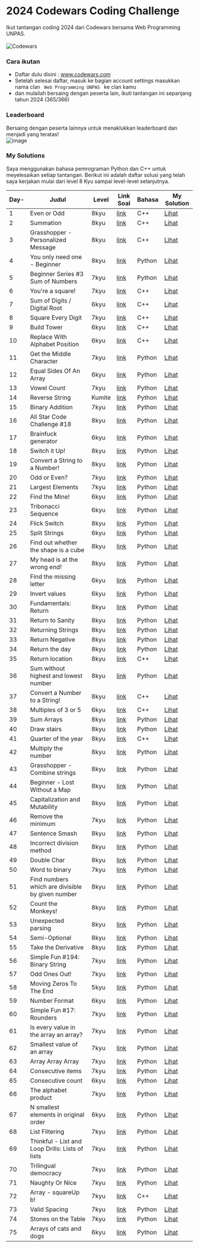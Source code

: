 # 2024 Codewars Coding Challenge
Ikut tantangan coding 2024 dari Codewars bersama Web Programming UNPAS. <br> <br>
![Codewars](https://github.r2v.ch/codewars?user=iambeno&stroke=%23BB432C)

### Cara ikutan
- Daftar dulu disini : <a href="https://www.codewars.com/">www.codewars.com</a>
- Setelah selesai daftar, masuk ke bagian account settings masukkan nama clan <code> Web Programming UNPAS </code> ke clan kamu
- dan mulailah bersaing dengan peserta lain, ikuti tantangan ini sepanjang tahun 2024 (365/366)

### Leaderboard 
Bersaing dengan peserta lainnya untuk menaklukkan leaderboard dan menjadi yang teratas!<br>
![image](https://github.com/iambeno/2024-Codewars-Coding-Challenge/assets/132084722/be09838b-b57d-426e-81a9-c6806ce42318)

### My Solutions
Saya menggunakan bahasa pemrograman Python dan C++ untuk meyelesaikan setiap tantangan. Berikut ini adalah daftar solusi yang telah saya kerjakan mulai dari level 8 Kyu sampai level-level selanjutnya.

|  **Day-**  |   **Judul** | **Level**  |    **Link Soal**   |  **Bahasa**  |   **My Solution**   |
|------------|---------|------------|-------------|-----------------|-------------------|
| 1          | Even or Odd              | 8kyu       | <a href="https://www.codewars.com/kata/53da3dbb4a5168369a0000fe/train/cpp">link</a> | C++ | <a href="https://github.com/iambeno1/2024-Codewars-Coding-Challenge/blob/main/My%20Solutions/001_EvenOrOdd.cpp">Lihat</a>
| 2 | Summation | 8kyu | <a href="https://www.codewars.com/kata/55d24f55d7dd296eb9000030/train/cpp">link</a> | C++ | <a href="https://github.com/iambeno1/2024-Codewars-Coding-Challenge/blob/main/My%20Solutions/002_Summation.cpp">Lihat</a>
| 3 | Grasshopper - Personalized Message | 8kyu | <a href="https://www.codewars.com/kata/5772da22b89313a4d50012f7/train/cpp">link</a> | C++ | <a href="https://github.com/iambeno1/2024-Codewars-Coding-Challenge/blob/main/My%20Solutions/003_Personalized%20Message.cpp">Lihat</a>
| 4 | You only need one - Beginner| 8kyu | <a href="https://www.codewars.com/kata/57cc975ed542d3148f00015b/train/python">link</a> | Python | <a href="https://github.com/iambeno1/2024-Codewars-Coding-Challenge/blob/main/My%20Solutions/004_You%20only%20need%20one.py">Lihat</a>
| 5 | Beginner Series #3 Sum of Numbers | 7kyu | <a href="https://www.codewars.com/kata/55f2b110f61eb01779000053/train/python">link</a> | Python | <a href="https://github.com/iambeno1/2024-Codewars-Coding-Challenge/blob/main/My%20Solutions/005_Sum%20of%20Numbers.py">Lihat</a>
| 6 | You're a square! | 7kyu | <a href="https://www.codewars.com/kata/54c27a33fb7da0db0100040e/train/cpp">link</a> | C++ | <a href="https://github.com/iambeno1/2024-Codewars-Coding-Challenge/blob/main/My%20Solutions/006_Square.cpp">Lihat</a>
| 7 | Sum of Digits / Digital Root | 6kyu | <a href="https://www.codewars.com/kata/541c8630095125aba6000c00/train/cpp">link</a> | C++ | <a href="https://github.com/iambeno1/2024-Codewars-Coding-Challenge/blob/main/My%20Solutions/007_Digital%20Root.cpp">Lihat</a>
| 8 | Square Every Digit | 7kyu | <a href="https://www.codewars.com/kata/546e2562b03326a88e000020/train/cpp">link</a> | C++ | <a href="https://github.com/iambeno1/2024-Codewars-Coding-Challenge/blob/main/My%20Solutions/008_Square%20Every%20Digit.cpp">Lihat</a>
| 9 | Build Tower | 6kyu | <a href="https://www.codewars.com/kata/576757b1df89ecf5bd00073b/train/cpp">link</a> | C++ | <a href="https://github.com/iambeno1/2024-Codewars-Coding-Challenge/blob/main/My%20Solutions/009_Build%20Tower.cpp">Lihat</a>
| 10 | Replace With Alphabet Position | 6kyu | <a href="https://www.codewars.com/kata/546f922b54af40e1e90001da/train/cpp">link</a> | C++ | <a href="https://github.com/iambeno1/2024-Codewars-Coding-Challenge/blob/main/My%20Solutions/010_Replace%20Alphabet%20Position.cpp">Lihat</a>
| 11 | Get the Middle Character | 7kyu | <a href="https://www.codewars.com/kata/56747fd5cb988479af000028/train/python">link</a> | Python | <a href="https://github.com/iambeno1/2024-Codewars-Coding-Challenge/blob/main/My%20Solutions/011_Get%20the%20Middle%20Character.py">Lihat</a>
| 12 | Equal Sides Of An Array | 6kyu | <a href="https://www.codewars.com/kata/5679aa472b8f57fb8c000047/train/python">link</a> | Python | <a href="https://github.com/iambeno1/2024-Codewars-Coding-Challenge/blob/main/My%20Solutions/012_Equal%20Sides%20Of%20An%20Array.py">Lihat</a>
| 13 | Vowel Count | 7kyu | <a href="https://www.codewars.com/kata/54ff3102c1bad923760001f3/train/python">link</a> | Python | <a href="https://github.com/iambeno1/2024-Codewars-Coding-Challenge/blob/main/My%20Solutions/013_Vowel%20Count.py">Lihat</a>
| 14 | Reverse String | Kumite | <a href="https://www.codewars.com/kumite/65c37d573817126686ff7bd9?sel=65c37d573817126686ff7bd9">link</a> | Python | <a href="https://github.com/iambeno1/2024-Codewars-Coding-Challenge/blob/main/My%20Solutions/014_Reverse%20String.py">Lihat</a>
| 15 | Binary Addition | 7kyu | <a href="https://www.codewars.com/kata/551f37452ff852b7bd000139/train/python">link</a> | Python | <a href="https://github.com/iambeno1/2024-Codewars-Coding-Challenge/blob/main/My%20Solutions/015_Binary%20Addition.py">Lihat</a>
| 16 | All Star Code Challenge #18 | 8kyu | <a href="https://www.codewars.com/kata/5865918c6b569962950002a1/train/python">link</a> | Python | <a href="https://github.com/iambeno1/2024-Codewars-Coding-Challenge/blob/main/My%20Solutions/016_All%20Star%20Code%20Challenge%20%2318.py">Lihat</a>
| 17 | Brainfuck generator | 6kyu | <a href="https://www.codewars.com/kata/579e646353ba33cce2000093/train/python">link</a> | Python | <a href="https://github.com/iambeno1/2024-Codewars-Coding-Challenge/blob/main/My%20Solutions/017_Brainfuck%20generator.py">Lihat</a>
| 18 | Switch it Up! | 8kyu | <a href="https://www.codewars.com/kata/5808dcb8f0ed42ae34000031/train/python">link</a> | Python | <a href="https://github.com/iambeno1/2024-Codewars-Coding-Challenge/blob/main/My%20Solutions/018_Switch%20it%20Up!.py">Lihat</a>
| 19 | Convert a String to a Number! | 8kyu | <a href="https://www.codewars.com/kata/544675c6f971f7399a000e79/train/python">link</a> | Python | <a href="https://github.com/iambeno1/2024-Codewars-Coding-Challenge/blob/main/My%20Solutions/019_Convert%20a%20String%20to%20a%20Number!.py">Lihat</a>
| 20 | Odd or Even? | 7kyu | <a href="https://www.codewars.com/kata/5949481f86420f59480000e7/train/python">link</a> | Python | <a href="https://github.com/iambeno1/2024-Codewars-Coding-Challenge/blob/main/My%20Solutions/020_Even%20or%20Odd%20in%20Array.py">Lihat</a>
| 21 | Largest Elements | 7kyu | <a href="https://www.codewars.com/kata/53d32bea2f2a21f666000256/train/python">link</a> | Python | <a href="https://github.com/iambeno1/2024-Codewars-Coding-Challenge/blob/main/My%20Solutions/021_Largest%20Element.py">Lihat</a>
| 22 | Find the Mine! | 6kyu | <a href="https://www.codewars.com/kata/528d9adf0e03778b9e00067e/train/python">link</a> | Python | <a href="https://github.com/iambeno1/2024-Codewars-Coding-Challenge/blob/main/My%20Solutions/022_Find%20the%20Mine!.py">Lihat</a>
| 23 | Tribonacci Sequence | 6kyu | <a href="https://www.codewars.com/kata/556deca17c58da83c00002db/train/python">link</a> | Python | <a href="https://github.com/iambeno1/2024-Codewars-Coding-Challenge/blob/main/My%20Solutions/023_Tribonacci%20Sequence.py">Lihat</a>
| 24 | Flick Switch | 8kyu | <a href="https://www.codewars.com/kata/64fbfe2618692c2018ebbddb/train/python">link</a> | Python | <a href="https://github.com/iambeno1/2024-Codewars-Coding-Challenge/blob/main/My%20Solutions/024_Flick%20Switch.py">Lihat</a>
| 25 | Split Strings | 6kyu | <a href="https://www.codewars.com/kata/515de9ae9dcfc28eb6000001/train/python">link</a> | Python | <a href="https://github.com/iambeno1/2024-Codewars-Coding-Challenge/blob/main/My%20Solutions/025_Split%20Strings.py">Lihat</a>
| 26 | Find out whether the shape is a cube | 8kyu | <a href="https://www.codewars.com/kata/58d248c7012397a81800005c/train/python">link</a> | Python | <a href="https://github.com/iambeno1/2024-Codewars-Coding-Challenge/blob/main/My%20Solutions/026_Find%20out%20whether%20the%20shape%20is%20a%20cube.py">Lihat</a>
| 27 | My head is at the wrong end! | 8kyu | <a href="https://www.codewars.com/kata/56f699cd9400f5b7d8000b55/train/python">link</a> | Python | <a href="https://github.com/iambeno1/2024-Codewars-Coding-Challenge/blob/main/My%20Solutions/027_%20My%20head%20is%20at%20the%20wrong%20end!.py">Lihat</a>
| 28 | Find the missing letter | 6kyu | <a href="https://www.codewars.com/kata/5839edaa6754d6fec10000a2/train/python">link</a> | Python | <a href="https://github.com/iambeno1/2024-Codewars-Coding-Challenge/blob/main/My%20Solutions/028_Find%20the%20missing%20letter.py">Lihat</a>
| 29 | Invert values | 6kyu | <a href="https://www.codewars.com/kata/5899dc03bc95b1bf1b0000ad/train/python">link</a> | Python | <a href="https://github.com/iambeno1/2024-Codewars-Coding-Challenge/blob/main/My%20Solutions/029_Invert%20values.py">Lihat</a>
| 30 | Fundamentals: Return | 8kyu | <a href="https://www.codewars.com/kata/55a5befdf16499bffb00007b/train/python">link</a> | Python | <a href="https://github.com/iambeno1/2024-Codewars-Coding-Challenge/blob/main/My%20Solutions/030_Fundamentals%20Return.py">Lihat</a>
| 31 | Return to Sanity | 8kyu | <a href="https://www.codewars.com/kata/514a7ac1a33775cbb500001e/train/python">link</a> | Python | <a href="https://github.com/iambeno1/2024-Codewars-Coding-Challenge/blob/main/My%20Solutions/031_Return%20to%20Sanity.py">Lihat</a>
| 32 | Returning Strings | 8kyu | <a href="https://www.codewars.com/kata/55a70521798b14d4750000a4/train/python">link</a> | Python | <a href="https://github.com/iambeno1/2024-Codewars-Coding-Challenge/blob/main/My%20Solutions/032_Returning%20Strings.py">Lihat</a>
| 33 | Return Negative | 8kyu | <a href="https://www.codewars.com/kata/55685cd7ad70877c23000102/train/python">link</a> | Python | <a href="https://github.com/iambeno1/2024-Codewars-Coding-Challenge/blob/main/My%20Solutions/033_Return%20Negative.py">Lihat</a>
| 34 | Return the day | 8kyu | <a href="https://www.codewars.com/kata/59dd3ccdded72fc78b000b25/train/python">link</a> | Python | <a href="https://github.com/iambeno1/2024-Codewars-Coding-Challenge/blob/main/My%20Solutions/034_Return%20the%20day.py">Lihat</a>
| 35 | Return location | 8kyu | <a href="https://www.codewars.com/kata/57f037927b45ef77b3000260/train/cpp">link</a> | C++ | <a href="https://github.com/iambeno1/2024-Codewars-Coding-Challenge/blob/main/My%20Solutions/035_Return_Location.cpp">Lihat</a>
| 36 | Sum without highest and lowest number | 8kyu | <a href="https://www.codewars.com/kata/576b93db1129fcf2200001e6/train/python">link</a> | Python | <a href="https://github.com/iambeno1/2024-Codewars-Coding-Challenge/blob/main/My%20Solutions/036_Sum%20without%20highest%20and%20lowest%20number.py">Lihat</a>
| 37 | Convert a Number to a String! | 8kyu | <a href="https://www.codewars.com/kata/5265326f5fda8eb1160004c8/train/cpp">link</a> | C++ | <a href="https://github.com/iambeno1/2024-Codewars-Coding-Challenge/blob/main/My%20Solutions/037_Convert_a_Number_to_a_String.cpp">Lihat</a>
| 38 | Multiples of 3 or 5 | 6kyu | <a href="https://www.codewars.com/kata/514b92a657cdc65150000006/train/cpp">link</a> | C++ | <a href="https://github.com/iambeno1/2024-Codewars-Coding-Challenge/blob/main/My%20Solutions/038_Multiples_of_3_or_5.cpp">Lihat</a>
| 39 | Sum Arrays | 8kyu | <a href="https://www.codewars.com/kata/53dc54212259ed3d4f00071c/train/python">link</a> | Python | <a href="https://github.com/iambeno1/2024-Codewars-Coding-Challenge/blob/main/My%20Solutions/039_Sum%20Arrays.py">Lihat</a>
| 40 | Draw stairs | 8kyu | <a href="https://www.codewars.com/kata/5b4e779c578c6a898e0005c5/train/python">link</a> | Python | <a href="https://github.com/iambeno1/2024-Codewars-Coding-Challenge/blob/main/My%20Solutions/040_Draw%20stairs.py">Lihat</a>
| 41 | Quarter of the year | 8kyu | <a href="https://www.codewars.com/kata/5ce9c1000bab0b001134f5af/train/cpp">link</a> | C++ | <a href="https://github.com/iambeno1/2024-Codewars-Coding-Challenge/blob/main/My%20Solutions/041_Quarter_of_the_year.cpp">Lihat</a>
| 42 | Multiply the number | 8kyu | <a href="https://www.codewars.com/kata/5708f682c69b48047b000e07/train/python">link</a> | Python | <a href="https://github.com/iambeno1/2024-Codewars-Coding-Challenge/blob/main/My%20Solutions/042_Multiply%20the%20number.py">Lihat</a>
| 43 | Grasshopper - Combine strings | 8kyu | <a href="https://www.codewars.com/kata/55f73f66d160f1f1db000059/train/python">link</a> | Python | <a href="https://github.com/iambeno1/2024-Codewars-Coding-Challenge/blob/main/My%20Solutions/043_%20Grasshopper%20-%20Combine%20strings.py">Lihat</a>
| 44 | Beginner - Lost Without a Map | 8kyu | <a href="https://www.codewars.com/kata/57f781872e3d8ca2a000007e/train/python">link</a> | Python | <a href="https://github.com/iambeno1/2024-Codewars-Coding-Challenge/blob/main/My%20Solutions/044_Beginner%20-%20Lost%20Without%20a%20Map.py">Lihat</a>
| 45 | Capitalization and Mutability | 8kyu | <a href="https://www.codewars.com/kata/595970246c9b8fa0a8000086/train/python">link</a> | Python | <a href="https://github.com/iambeno1/2024-Codewars-Coding-Challenge/blob/main/My%20Solutions/045_Capitalization%20and%20Mutability.py">Lihat</a>
| 46 | Remove the minimum | 7kyu | <a href="https://www.codewars.com/kata/563cf89eb4747c5fb100001b/train/python">link</a> | Python | <a href="https://github.com/iambeno1/2024-Codewars-Coding-Challenge/blob/main/My%20Solutions/046_Remove%20the%20minimum.py">Lihat</a>
| 47 | Sentence Smash | 8kyu | <a href="https://www.codewars.com/kata/53dc23c68a0c93699800041d/train/python">link</a> | Python | <a href="https://github.com/iambeno1/2024-Codewars-Coding-Challenge/blob/main/My%20Solutions/047_Sentence%20Smash.py">Lihat</a>
| 48 | Incorrect division method | 8kyu | <a href="https://www.codewars.com/kata/54d1c59aba326343c80000e7/train/python">link</a> | Python | <a href="https://github.com/iambeno1/2024-Codewars-Coding-Challenge/blob/main/My%20Solutions/048_Incorrect%20division%20method.py">Lihat</a>
| 49 | Double Char | 8kyu | <a href="https://www.codewars.com/kata/56b1f01c247c01db92000076/train/python">link</a> | Python | <a href="https://github.com/iambeno1/2024-Codewars-Coding-Challenge/blob/main/My%20Solutions/049_Double%20Char.py">Lihat</a>
| 50 | Word to binary | 7kyu | <a href="https://www.codewars.com/kata/59859f435f5d18ede7000050/train/python">link</a> | Python | <a href="https://github.com/iambeno1/2024-Codewars-Coding-Challenge/blob/main/My%20Solutions/050_Word%20to%20binary.py">Lihat</a>
| 51 | Find numbers which are divisible by given number | 8kyu | <a href="https://www.codewars.com/kata/55edaba99da3a9c84000003b/train/python">link</a> | Python | <a href="https://github.com/iambeno1/2024-Codewars-Coding-Challenge/blob/main/My%20Solutions/051_Find%20Number%20by%20Given%20Number.py">Lihat</a>
| 52 | Count the Monkeys! | 8kyu | <a href="https://www.codewars.com/kata/56f69d9f9400f508fb000ba7/train/python">link</a> | Python | <a href="https://github.com/iambeno1/2024-Codewars-Coding-Challenge/blob/main/My%20Solutions/052_Count%20the%20Monkeys!.py">Lihat</a>
| 53 | Unexpected parsing | 8kyu | <a href="https://www.codewars.com/kata/54fdaa4a50f167b5c000005f/train/python">link</a> | Python | <a href="https://github.com/iambeno1/2024-Codewars-Coding-Challenge/blob/main/My%20Solutions/053_Unexpected%20parsing.py">Lihat</a>
| 54 | Semi-Optional | 8kyu | <a href="https://www.codewars.com/kata/521cd52e790405a74800032c/train/python">link</a> | Python | <a href="https://github.com/iambeno1/2024-Codewars-Coding-Challenge/blob/main/My%20Solutions/054_Semi-Optional.py">Lihat</a>
| 55 | Take the Derivative | 8kyu | <a href="https://www.codewars.com/kata/5963c18ecb97be020b0000a2/train/python">link</a> | Python | <a href="https://github.com/iambeno1/2024-Codewars-Coding-Challenge/blob/main/My%20Solutions/055_Take%20the%20Derivative.py">Lihat</a>
| 56 | Simple Fun #194: Binary String | 7kyu | <a href="https://www.codewars.com/kata/58c218efd8d3cad11c0000ef/train/python">link</a> | Python | <a href="https://github.com/iambeno1/2024-Codewars-Coding-Challenge/blob/main/My%20Solutions/056_Binary%20String.py">Lihat</a>
| 57 | Odd Ones Out! | 7kyu | <a href="https://www.codewars.com/kata/5d376cdc9bcee7001fcb84c0/train/python">link</a> | Python | <a href="https://github.com/iambeno1/2024-Codewars-Coding-Challenge/blob/main/My%20Solutions/057_Odd%20Ones%20Out!.py">Lihat</a>
| 58 | Moving Zeros To The End | 5kyu | <a href="https://www.codewars.com/kata/52597aa56021e91c93000cb0/train/python">link</a> | Python | <a href="https://github.com/iambeno1/2024-Codewars-Coding-Challenge/blob/main/My%20Solutions/058_Moving%20Zeros%20To%20The%20End.py">Lihat</a>
| 59 | Number Format | 6kyu | <a href="https://www.codewars.com/kata/565c4e1303a0a006d7000127/train/python">link</a> | Python | <a href="https://github.com/iambeno1/2024-Codewars-Coding-Challenge/blob/main/My%20Solutions/059_Number%20Format.py">Lihat</a>
| 60 | Simple Fun #17: Rounders | 7kyu | <a href="https://www.codewars.com/kata/58846d50f54f021d90000012/train/python">link</a> | Python | <a href="https://github.com/iambeno1/2024-Codewars-Coding-Challenge/blob/main/My%20Solutions/060_Rounders.py">Lihat</a>
| 61 | Is every value in the array an array? | 7kyu | <a href="https://www.codewars.com/kata/582c81d982a0a65424000201/train/python">link</a> | Python | <a href="https://github.com/iambeno1/2024-Codewars-Coding-Challenge/blob/main/My%20Solutions/061_Is%20every%20value%20in%20the%20array%20an%20array.py">Lihat</a>
| 62 | Smallest value of an array | 7kyu | <a href="https://www.codewars.com/kata/544a54fd18b8e06d240005c0/train/python">link</a> | Python | <a href="https://github.com/iambeno1/2024-Codewars-Coding-Challenge/blob/main/My%20Solutions/062_Smallest%20value%20of%20an%20array.py">Lihat</a>
| 63 | Array Array Array | 7kyu | <a href="https://www.codewars.com/kata/57eb936de1051801d500008a/train/python">link</a> | Python | <a href="https://github.com/iambeno1/2024-Codewars-Coding-Challenge/blob/main/My%20Solutions/063_Aray%20aray%20aray.py">Lihat</a>
| 64 | Consecutive items | 7kyu | <a href="https://www.codewars.com/kata/5f6d533e1475f30001e47514/train/python">link</a> | Python | <a href="https://github.com/iambeno1/2024-Codewars-Coding-Challenge/blob/main/My%20Solutions/064_Consecutive%20items.py">Lihat</a>
| 65 | Consecutive count | 6kyu | <a href="https://www.codewars.com/kata/59c3e819d751df54e9000098/train/python">link</a> | Python | <a href="https://github.com/iambeno1/2024-Codewars-Coding-Challenge/blob/main/My%20Solutions/065_Consecutive%20count.py">Lihat</a>
| 66 | The alphabet product | 7kyu | <a href="https://www.codewars.com/kata/63b06ea0c9e1ce000f1e2407/train/python">link</a> | Python | <a href="https://github.com/iambeno1/2024-Codewars-Coding-Challenge/blob/main/My%20Solutions/066_The%20alphabet%20product.py">Lihat</a>
| 67 | N smallest elements in original order | 6kyu | <a href="https://www.codewars.com/kata/5aec1ed7de4c7f3517000079/train/python">link</a> | Python | <a href="https://github.com/iambeno1/2024-Codewars-Coding-Challenge/blob/main/My%20Solutions/067_N%20smallest%20elements%20in%20original%20order.py">Lihat</a>
| 68 | List Filtering | 7kyu | <a href="https://www.codewars.com/kata/53dbd5315a3c69eed20002dd/train/python">link</a> | Python | <a href="https://github.com/iambeno1/2024-Codewars-Coding-Challenge/blob/main/My%20Solutions/068_List%20Filtering.py">Lihat</a>
| 69 | Thinkful - List and Loop Drills: Lists of lists | 7kyu | <a href="https://www.codewars.com/kata/586e1d458cb711f0a800033b/train/python">link</a> | Python | <a href="https://github.com/iambeno1/2024-Codewars-Coding-Challenge/blob/main/My%20Solutions/069_Thinkful%20-%20List%20and%20Loop%20Drills%20Lists%20of%20lists.py">Lihat</a>
| 70 | Trilingual democracy | 7kyu | <a href="https://www.codewars.com/kata/62f17be8356b63006a9899dc/train/python">link</a> | Python | <a href="https://github.com/iambeno1/2024-Codewars-Coding-Challenge/blob/main/My%20Solutions/070_Trilingual%20democracy.py">Lihat</a>
| 71 | Naughty Or Nice | 7kyu | <a href="https://www.codewars.com/kata/5662b14e0a1fb8320a00005c/train/python">link</a> | Python | <a href="https://github.com/iambeno1/2024-Codewars-Coding-Challenge/blob/main/My%20Solutions/071_Naughty%20or%20Nice.py">Lihat</a>
| 72 | Array - squareUp b! | 7kyu | <a href="https://www.codewars.com/kata/5a8bcd980025e99381000099/train/cpp">link</a> | C++ | <a href="https://github.com/iambeno1/2024-Codewars-Coding-Challenge/blob/working/My%20Solutions/072_Array-squareUp_b.cpp">Lihat</a>
| 73 | Valid Spacing | 7kyu | <a href="https://www.codewars.com/kata/5f77d62851f6bc0033616bd8/train/python">link</a> | Python | <a href="https://github.com/iambeno1/2024-Codewars-Coding-Challenge/blob/working/My%20Solutions/073_Valid%20Spacing.py">Lihat</a>
| 74 | Stones on the Table | 7kyu | <a href="https://www.codewars.com/kata/5f70e4cce10f9e0001c8995a/train/python">link</a> | Python | <a href="https://github.com/iambeno1/2024-Codewars-Coding-Challenge/blob/working/My%20Solutions/074_Stones%20on%20the%20Table.py">Lihat</a>
| 75 | Arrays of cats and dogs | 6kyu | <a href="https://www.codewars.com/kata/5a5f48f2880385daac00006c/train/python">link</a> | Python | <a href="https://github.com/iambeno1/2024-Codewars-Coding-Challenge/blob/working/My%20Solutions/075_Arrays%20of%20cats%20and%20dogs.py">Lihat</a>
